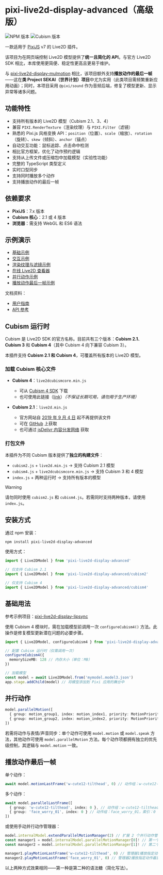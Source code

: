 # pixi-live2d-display-advanced（高级版）

![NPM 版本](https://img.shields.io/npm/v/pixi-live2d-display-advanced?style=flat-square&label=version)
![Cubism 版本](https://img.shields.io/badge/Cubism-2/3/4-ff69b4?style=flat-square)

一款适用于 [PixiJS](https://github.com/pixijs/pixi.js) v7 的 Live2D 插件。

该项目为在网页端控制 Live2D 模型提供了**统一且简化的 API**。与官方 Live2D SDK 相比，本库使用更简便、稳定性更高且更易于维护。

与 [pixi-live2d-display-mulmotion](https://www.npmjs.com/package/pixi-live2d-display-mulmotion) 相比，该项目额外支持**播放动作的最后一帧**——这在**类 Project SEKAI（世界计划）项目**中尤为实用（此类项目需频繁重新应用动画）；同时，本项目采用 `@pixi/sound` 作为音频后端，修复了模型更新、显示异常等诸多问题。

## 功能特性

- 支持所有版本的 Live2D 模型（Cubism 2.1、3、4）
- 兼容 `PIXI.RenderTexture`（渲染纹理）与 `PIXI.Filter`（滤镜）
- 熟悉的 Pixi.js 风格变换 API：`position`（位置）、`scale`（缩放）、`rotation`（旋转）、`skew`（倾斜）、`anchor`（锚点）
- 自动交互功能：鼠标追踪、点击命中检测
- 相比官方框架，优化了动作预约逻辑
- 支持从上传文件或压缩包中加载模型（实验性功能）
- 完整的 TypeScript 类型定义
- 实时口型同步
- 支持同时播放多个动作
- 支持播放动作的最后一帧

## 依赖要求

- **PixiJS**：7.x 版本
- **Cubism 核心**：2.1 或 4 版本
- **浏览器**：需支持 WebGL 和 ES6 语法

## 示例演示

- [基础示例](#基础用法)
- [交互示例](https://codepen.io/guansss/pen/KKgXBOP/left?editors=0010)
- [渲染纹理与滤镜示例](https://codepen.io/guansss/pen/qBaMNQV/left?editors=1010)
- [在线 Live2D 查看器](https://guansss.github.io/live2d-viewer-web/)
- [并行动作示例](#并行动作)
- [播放动作最后一帧示例](#播放动作最后一帧)

文档资料：

- [用户指南](https://guansss.github.io/pixi-live2d-display)
- [API 参考](https://guansss.github.io/pixi-live2d-display/api/index.html)

## Cubism 运行时

Cubism 是 Live2D SDK 的官方名称。目前共有三个版本：**Cubism 2.1**、**Cubism 3** 和 **Cubism 4**（其中 Cubism 4 向下兼容 Cubism 3）。

本插件支持 **Cubism 2.1 和 Cubism 4**，可覆盖所有版本的 Live2D 模型。

### 加载 Cubism 核心文件

- **Cubism 4**：`live2dcubismcore.min.js`

  - 可从 [Cubism 4 SDK](https://www.live2d.com/download/cubism-sdk/download-web/) 下载
  - 也可使用此链接（[link](https://cubism.live2d.com/sdk-web/cubismcore/live2dcubismcore.min.js)）_（不保证长期可用，请勿用于生产环境）_

- **Cubism 2.1**：`live2d.min.js`
  - 官方网站自 [2019 年 9 月 4 日](https://help.live2d.com/en/other/other_20/) 起不再提供该文件
  - 可在 [GitHub](https://github.com/dylanNew/live2d/tree/master/webgl/Live2D/lib) 上获取
  - 也可通过 [jsDelivr 内容分发网络](https://cdn.jsdelivr.net/gh/dylanNew/live2d/webgl/Live2D/lib/live2d.min.js) 获取

### 打包文件

本插件为不同 Cubism 版本提供了**独立的构建文件**：

- `cubism2.js` + `live2d.min.js` → 支持 Cubism 2.1 模型
- `cubism4.js` + `live2dcubismcore.min.js` → 支持 Cubism 3 和 4 模型
- `index.js` + 两种运行时 → 支持所有版本的模型

> [!Warning]
> 请勿同时使用 `cubism2.js` 和 `cubism4.js`。若需同时支持两种版本，请使用 `index.js`。

## 安装方式

通过 npm 安装：

```sh
npm install pixi-live2d-display-advanced
```

使用方式：

```ts
import { Live2DModel } from 'pixi-live2d-display-advanced'

// 仅支持 Cubism 2.1
import { Live2DModel } from 'pixi-live2d-display-advanced/cubism2'

// 仅支持 Cubism 4
import { Live2DModel } from 'pixi-live2d-display-advanced/cubism4'
```

## 基础用法

参考示例项目：[pixi-live2d-display-lipsync](https://github.com/RaSan147/pixi-live2d-display)

使用 Cubism 4 模块时，需在加载模型前调用一次 `configureCubism4()` 方法。此操作是修复模型更新潜在问题的必要步骤。

```ts
import { Live2DModel, configureCubism4 } from 'pixi-live2d-display-advanced/cubism4'

// 配置 Cubism 运行时（仅需调用一次）
configureCubism4({
  memorySizeMB: 128 // 内存大小（单位：MB）
})

// 加载模型
const model = await Live2DModel.from('mymodel.model3.json')
app.stage.addChild(model) // 将模型添加到 Pixi 应用的舞台中
```

## 并行动作

```ts
model.parallelMotion([
  { group: motion_group1, index: motion_index1, priority: MotionPriority.NORMAL }, // 动作组1、索引1、优先级：普通
  { group: motion_group2, index: motion_index2, priority: MotionPriority.NORMAL } // 动作组2、索引2、优先级：普通
])
```

若需将动作与表情/声音同步：单个动作可使用 `model.motion` 或 `model.speak` 方法，其他动作可使用 `model.parallelMotion` 方法。每个动作项都拥有独立的优先级控制，其逻辑与 `model.motion` 一致。

## 播放动作最后一帧

单个动作：

```ts
await model.motionLastFrame('w-cute12-tilthead', 0) // 动作组：w-cute12-tilthead，索引：0
```

多个动作：

```ts
await model.parallelLastFrame([
  { group: 'w-cute12-tilthead', index: 0 }, // 动作组：w-cute12-tilthead，索引：0
  { group: 'face_worry_01', index: 0 } // 动作组：face_worry_01，索引：0
])
```

或使用手动并行动作管理器：

```ts
model.internalModel.extendParallelMotionManager(2) // 扩展 2 个并行动作管理器
const manager1 = model.internalModel.parallelMotionManager[0]! // 第一个动作管理器
const manager2 = model.internalModel.parallelMotionManager[1]! // 第二个动作管理器

manager1.playMotionLastFrame('w-cute12-tilthead', 0) // 管理器1播放指定动作最后一帧
manager2.playMotionLastFrame('face_worry_01', 0) // 管理器2播放指定动作最后一帧
```

以上两种方式效果相同——第一种是第二种的语法糖（简化写法）。
